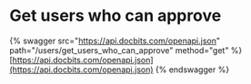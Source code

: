 # Get users who can approve

{% swagger src="https://api.docbits.com/openapi.json" path="/users/get_users_who_can_approve" method="get" %}
[https://api.docbits.com/openapi.json](https://api.docbits.com/openapi.json)
{% endswagger %}
